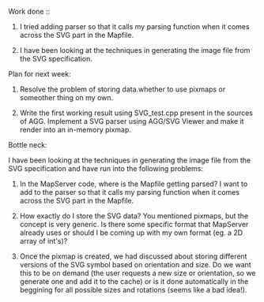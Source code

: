 Work done ::                                                                                                                                                                                                                                                                                                                                                           
                                                                                                                                                                                                                                                                                                                                                                       
1. I tried adding parser so that it calls my parsing function when it comes across the SVG part in the Mapfile.                                                                                                                                                                                                                                                        
                                                                                                                                                                                                                                                                                                                                                                       
2. I have been looking at the techniques in generating the image file from the SVG specification.                                                                                                                                                                                                                                                                      
                                                                                                                                                                                                                                                                                                                                                                       
Plan for next week:                                                                                                                                                                                                                                                                                                                                                    
                                                                                                                                                                                                                                                                                                                                                                       
1. Resolve the problem of storing data.whether to use pixmaps or someother thing on my own.                                                                                                                                                                                                                                                                            
                                                                                                                                                                                                                                                                                                                                                                       
2. Write the first working result using SVG_test.cpp present in the sources of AGG. Implement a SVG parser using AGG/SVG Viewer and make it render into an in-memory pixmap.                                                                                                                                                                                           
                                                                                                                                                                                                                                                                                                                                                                       
Bottle neck:                                                                                                                                                                                                                                                                                                                                                           
                                                                                                                                                                                                                                                                                                                                                                       
I have been looking at the techniques in generating the image file from the SVG specification and have run into the following problems:                                                                                                                                                                                                                                
                                                                                                                                                                                                                                                                                                                                                                       
1. In the MapServer code, where is the Mapfile getting parsed? I want to add to the parser so that it calls my parsing function when it comes across the SVG part in the Mapfile.                                                                                                                                                                                      
                                                                                                                                                                                                                                                                                                                                                                       
2. How exactly do I store the SVG data? You mentioned pixmaps, but the concept is very generic. Is there some specific format that MapServer already uses or should  I be coming up with my own format (eg. a 2D array of int's)?                                                                                                                                      
                                                                                                                                                                                                                                                                                                                                                                       
3. Once the pixmap is created, we had discussed about storing different versions of the SVG symbol based on orientation and size. Do we want this to be on demand (the user requests a new size or orientation, so we generate one and add it to the cache) or is it done automatically in the beggining for all possible sizes and rotations (seems like a bad idea!).
                                                                                                                                                                                                                                                                                                                                                                       

